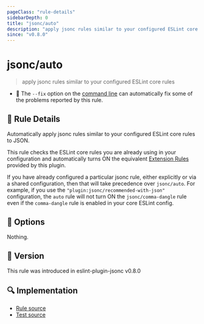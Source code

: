 ```yaml
---
pageClass: "rule-details"
sidebarDepth: 0
title: "jsonc/auto"
description: "apply jsonc rules similar to your configured ESLint core rules"
since: "v0.8.0"
---
```


# jsonc/auto

> apply jsonc rules similar to your configured ESLint core rules

- :wrench: The `--fix` option on the [command line](https://eslint.org/docs/user-guide/command-line-interface#fixing-problems) can automatically fix some of the problems reported by this rule.

## :book: Rule Details

Automatically apply jsonc rules similar to your configured ESLint core rules to JSON.

This rule checks the ESLint core rules you are already using in your configuration and automatically turns ON the equivalent [Extension Rules](https://github.com/ota-meshi/eslint-plugin-jsonc/tree/master/docs/rules/index.md#extension-rules) provided by this plugin.

If you have already configured a particular jsonc rule, either explicitly or via a shared configuration, then that will take precedence over `jsonc/auto`. For example, if you use the `"plugin:jsonc/recommended-with-json"` configuration, the `auto` rule will not turn ON the `jsonc/comma-dangle` rule even if the `comma-dangle` rule is enabled in your core ESLint config.

## :wrench: Options

Nothing.

## :rocket: Version

This rule was introduced in eslint-plugin-jsonc v0.8.0

## :mag: Implementation

- [Rule source](https://github.com/ota-meshi/eslint-plugin-jsonc/blob/master/lib/rules/auto.ts)
- [Test source](https://github.com/ota-meshi/eslint-plugin-jsonc/blob/master/tests/lib/rules/auto.ts)
